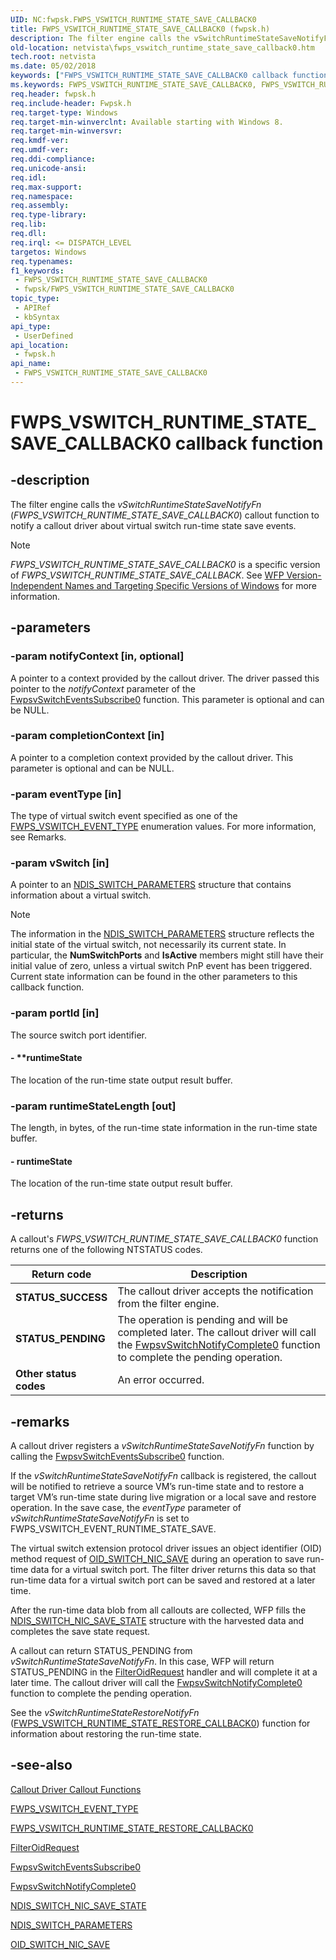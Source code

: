 ```yaml
---
UID: NC:fwpsk.FWPS_VSWITCH_RUNTIME_STATE_SAVE_CALLBACK0
title: FWPS_VSWITCH_RUNTIME_STATE_SAVE_CALLBACK0 (fwpsk.h)
description: The filter engine calls the vSwitchRuntimeStateSaveNotifyFn (FWPS_VSWITCH_RUNTIME_STATE_SAVE_CALLBACK0) callout function to notify a callout driver about virtual switch run-time state save events.Note  FWPS_VSWITCH_RUNTIME_STATE_SAVE_CALLBACK0 is a specific version of FWPS_VSWITCH_RUNTIME_STATE_SAVE_CALLBACK. See WFP Version-Independent Names and Targeting Specific Versions of Windows for more information.
old-location: netvista\fwps_vswitch_runtime_state_save_callback0.htm
tech.root: netvista
ms.date: 05/02/2018
keywords: ["FWPS_VSWITCH_RUNTIME_STATE_SAVE_CALLBACK0 callback function"]
ms.keywords: FWPS_VSWITCH_RUNTIME_STATE_SAVE_CALLBACK0, FWPS_VSWITCH_RUNTIME_STATE_SAVE_CALLBACK0 callback, fwpsk/vSwitchRuntimeStateSaveNotifyFn, netvista.fwps_vswitch_runtime_state_save_callback0, vSwitchRuntimeStateSaveNotifyFn, vSwitchRuntimeStateSaveNotifyFn callback function [Network Drivers Starting with Windows Vista]
req.header: fwpsk.h
req.include-header: Fwpsk.h
req.target-type: Windows
req.target-min-winverclnt: Available starting with Windows 8.
req.target-min-winversvr: 
req.kmdf-ver: 
req.umdf-ver: 
req.ddi-compliance: 
req.unicode-ansi: 
req.idl: 
req.max-support: 
req.namespace: 
req.assembly: 
req.type-library: 
req.lib: 
req.dll: 
req.irql: <= DISPATCH_LEVEL
targetos: Windows
req.typenames: 
f1_keywords:
 - FWPS_VSWITCH_RUNTIME_STATE_SAVE_CALLBACK0
 - fwpsk/FWPS_VSWITCH_RUNTIME_STATE_SAVE_CALLBACK0
topic_type:
 - APIRef
 - kbSyntax
api_type:
 - UserDefined
api_location:
 - fwpsk.h
api_name:
 - FWPS_VSWITCH_RUNTIME_STATE_SAVE_CALLBACK0
---
```


# FWPS_VSWITCH_RUNTIME_STATE_SAVE_CALLBACK0 callback function


## -description

The filter engine calls the *vSwitchRuntimeStateSaveNotifyFn* (*FWPS_VSWITCH_RUNTIME_STATE_SAVE_CALLBACK0*) callout function to notify a callout driver about virtual switch  run-time state save events.

> [!NOTE]
> *FWPS_VSWITCH_RUNTIME_STATE_SAVE_CALLBACK0* is a specific version of *FWPS_VSWITCH_RUNTIME_STATE_SAVE_CALLBACK*. See [WFP Version-Independent Names and Targeting Specific Versions of Windows](/windows/desktop/FWP/wfp-version-independent-names-and-targeting-specific-versions-of-windows) for more information.

## -parameters

### -param notifyContext [in, optional]


A pointer to a context provided by the callout driver. The driver passed this pointer to the *notifyContext* parameter of the [FwpsvSwitchEventsSubscribe0](./nf-fwpsk-fwpsvswitcheventssubscribe0.md)
 function. This parameter is optional and can be NULL.

### -param completionContext [in]


A pointer to a completion context provided by the callout driver. This parameter is optional and can be NULL.

### -param eventType [in]


The type of virtual switch event  specified as one of the [FWPS_VSWITCH_EVENT_TYPE](./ne-fwpsk-fwps_vswitch_event_type_.md) enumeration values. For more information, see Remarks.

### -param vSwitch [in]


A pointer to an [NDIS_SWITCH_PARAMETERS](../ntddndis/ns-ntddndis-_ndis_switch_parameters.md) structure that contains information about a virtual switch.


> [!NOTE]
> The information in the [NDIS_SWITCH_PARAMETERS](../ntddndis/ns-ntddndis-_ndis_switch_parameters.md) structure reflects the initial state of the virtual switch, not necessarily its current state. In particular, the **NumSwitchPorts** and **IsActive** members might still have their initial value of zero, unless a virtual switch PnP event has been triggered. Current state information can be found in the other parameters to this callback function.

### -param portId [in]


The source switch port identifier.


#### - **runtimeState

The location of the run-time state output result buffer.

### -param runtimeStateLength [out]


The length, in bytes, of the run-time state information in the run-time state buffer.


#### - runtimeState

The location of the run-time state output result buffer.

## -returns

A callout's *FWPS_VSWITCH_RUNTIME_STATE_SAVE_CALLBACK0* function returns one of the following NTSTATUS codes.

|Return code|Description|
|--- |--- |
|**STATUS_SUCCESS**|The callout driver accepts the notification from the filter engine.|
|**STATUS_PENDING**|The operation is pending and will be completed later.  The callout  driver will  call the [FwpsvSwitchNotifyComplete0](nf-fwpsk-fwpsvswitchnotifycomplete0.md) function to complete the pending operation.|
|**Other status codes**|An error occurred.|

## -remarks

A callout driver registers a *vSwitchRuntimeStateSaveNotifyFn* function  by calling  the [FwpsvSwitchEventsSubscribe0](nf-fwpsk-fwpsvswitcheventssubscribe0.md)
 function.

If the *vSwitchRuntimeStateSaveNotifyFn* callback is registered, the callout will be notified to retrieve a source VM’s run-time state and to restore a target VM’s run-time state during live migration or a local save and restore operation. In the save case, the *eventType* parameter of *vSwitchRuntimeStateSaveNotifyFn* is set to    FWPS_VSWITCH_EVENT_RUNTIME_STATE_SAVE.

The virtual switch extension protocol driver issues an object identifier (OID) method request of [OID_SWITCH_NIC_SAVE](/windows-hardware/drivers/network/oid-switch-nic-save) during an operation to save run-time data for a virtual switch port. The filter driver returns this data so that run-time data for a virtual switch port can be saved and restored at a later time. 

After the run-time data blob from all callouts are collected, WFP fills the [NDIS_SWITCH_NIC_SAVE_STATE](../ntddndis/ns-ntddndis-_ndis_switch_nic_save_state.md) structure with the harvested data and completes the save state request.

A callout can return STATUS_PENDING from *vSwitchRuntimeStateSaveNotifyFn*. In this case, WFP will return STATUS_PENDING in the [FilterOidRequest](../ndis/nc-ndis-filter_oid_request.md) handler and will complete it at a later time. The callout  driver will  call the [FwpsvSwitchNotifyComplete0](./nf-fwpsk-fwpsvswitchnotifycomplete0.md) function to complete the pending operation. 

See the *vSwitchRuntimeStateRestoreNotifyFn* ([FWPS_VSWITCH_RUNTIME_STATE_RESTORE_CALLBACK0](./nc-fwpsk-fwps_vswitch_runtime_state_restore_callback0.md)) function for information about restoring the run-time state.

## -see-also

[Callout Driver Callout Functions](../_netvista/index.md)



[FWPS_VSWITCH_EVENT_TYPE](ne-fwpsk-fwps_vswitch_event_type_.md)



[FWPS_VSWITCH_RUNTIME_STATE_RESTORE_CALLBACK0](nc-fwpsk-fwps_vswitch_runtime_state_restore_callback0.md)



[FilterOidRequest](../ndis/nc-ndis-filter_oid_request.md)



[FwpsvSwitchEventsSubscribe0](nf-fwpsk-fwpsvswitcheventssubscribe0.md)



[FwpsvSwitchNotifyComplete0](nf-fwpsk-fwpsvswitchnotifycomplete0.md)



[NDIS_SWITCH_NIC_SAVE_STATE](../ntddndis/ns-ntddndis-_ndis_switch_nic_save_state.md)



[NDIS_SWITCH_PARAMETERS](../ntddndis/ns-ntddndis-_ndis_switch_parameters.md)



[OID_SWITCH_NIC_SAVE](/windows-hardware/drivers/network/oid-switch-nic-save)

